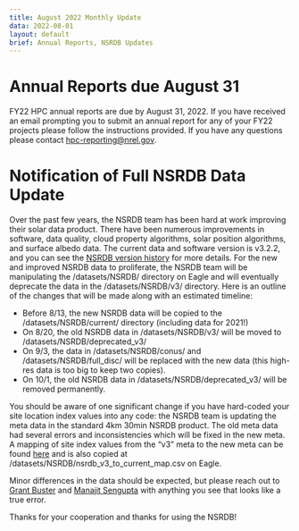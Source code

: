 ```yaml
---
title: August 2022 Monthly Update
data: 2022-08-01
layout: default
brief: Annual Reports, NSRDB Updates
---
```


# Annual Reports due August 31
FY22 HPC annual reports are due by August 31, 2022. If you have received an email prompting you to submit an annual report for any of your FY22 projects please follow the instructions provided. If you have any questions please contact [hpc-reporting@nrel.gov](mailto:hpc-reporting@nrel.gov).

# Notification of Full NSRDB Data Update
Over the past few years, the NSRDB team has been hard at work improving their solar data product. There have been numerous improvements in software, data quality, cloud property algorithms, solar position algorithms, and surface albedo data. The current data and software version is v3.2.2, and you can see the [NSRDB version history](https://nsrdb.nrel.gov/about/version-history) for more details. For the new and improved NSRDB data to proliferate, the NSRDB team will be manipulating the /datasets/NSRDB/ directory on Eagle and will eventually deprecate the data in the /datasets/NSRDB/v3/ directory. Here is an outline of the changes that will be made along with an estimated timeline:

* Before 8/13, the new NSRDB data will be copied to the /datasets/NSRDB/current/ directory (including data for 2021!)
* On 8/20, the old NSRDB data in /datasets/NSRDB/v3/ will be moved to /datasets/NSRDB/deprecated_v3/
* On 9/3, the data in /datasets/NSRDB/conus/ and /datasets/NSRDB/full_disc/ will be replaced with the new data (this high-res data is too big to keep two copies).
* On 10/1, the old NSRDB data in /datasets/NSRDB/deprecated_v3/ will be removed permanently.

You should be aware of one significant change if you have hard-coded your site location index values into any code: the NSRDB team is updating the meta data in the standard 4km 30min NSRDB product. The old meta data had several errors and inconsistencies which will be fixed in the new meta. A mapping of site index values from the “v3” meta to the new meta can be found [here](https://app.box.com/s/gqehjrmo6s17h2i9cqs1gh7ap9tidal4) and is also copied at /datasets/NSRDB/nsrdb_v3_to_current_map.csv on Eagle.

Minor differences in the data should be expected, but please reach out to [Grant Buster](mailto:Grant.Buster@nrel.gov) and [Manajit Sengupta](mailto:Manajit.Sengupta@nrel.gov) with anything you see that looks like a true error.

Thanks for your cooperation and thanks for using the NSRDB!
